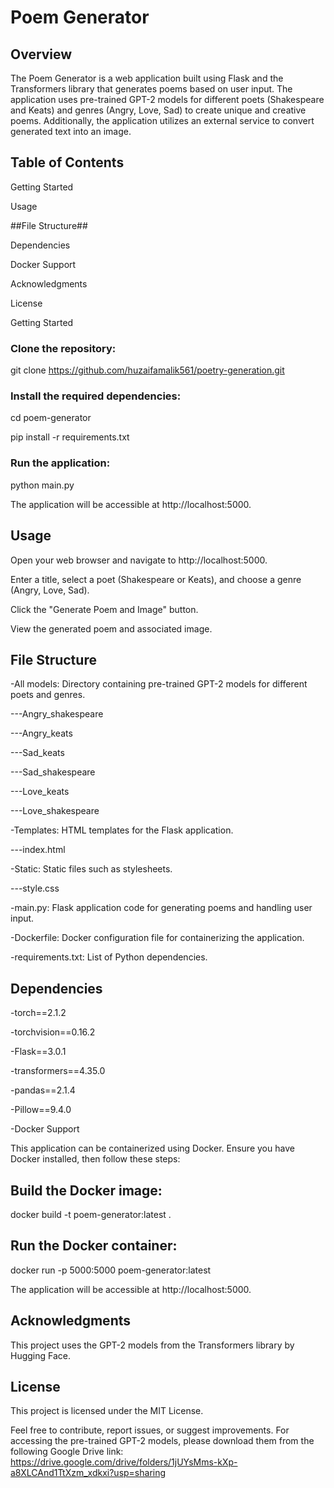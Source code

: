 # **Poem Generator**

## **Overview**

The Poem Generator is a web application built using Flask and the Transformers library that generates poems based on user input. The application uses pre-trained GPT-2 models for different poets (Shakespeare and Keats) and genres (Angry, Love, Sad) to create unique and creative poems. Additionally, the application utilizes an external service to convert generated text into an image.

## **Table of Contents**

Getting Started

Usage

##File Structure##

Dependencies

Docker Support

Acknowledgments

License

Getting Started

### **Clone the repository:**

git clone https://github.com/huzaifamalik561/poetry-generation.git

### **Install the required dependencies:**

cd poem-generator

pip install -r requirements.txt

### **Run the application:**

python main.py

The application will be accessible at http://localhost:5000.

## **Usage**
Open your web browser and navigate to http://localhost:5000.

Enter a title, select a poet (Shakespeare or Keats), and choose a genre (Angry, Love, Sad).

Click the "Generate Poem and Image" button.

View the generated poem and associated image.

## File Structure

-All models: Directory containing pre-trained GPT-2 models for different poets and genres.

---Angry_shakespeare

---Angry_keats

---Sad_keats

---Sad_shakespeare

---Love_keats

---Love_shakespeare

-Templates: HTML templates for the Flask application.

---index.html

-Static: Static files such as stylesheets.

---style.css

-main.py: Flask application code for generating poems and handling user input.

-Dockerfile: Docker configuration file for containerizing the application.

-requirements.txt: List of Python dependencies.

## **Dependencies**

-torch==2.1.2

-torchvision==0.16.2

-Flask==3.0.1

-transformers==4.35.0

-pandas==2.1.4

-Pillow==9.4.0

-Docker Support

This application can be containerized using Docker. Ensure you have Docker installed, then follow these steps:

## **Build the Docker image:**

docker build -t poem-generator:latest .

## **Run the Docker container:**

docker run -p 5000:5000 poem-generator:latest

The application will be accessible at http://localhost:5000.

## **Acknowledgments**

This project uses the GPT-2 models from the Transformers library by Hugging Face.

## **License**

This project is licensed under the MIT License.

Feel free to contribute, report issues, or suggest improvements. For accessing the pre-trained GPT-2 models, please download them from the following Google Drive link: https://drive.google.com/drive/folders/1jUYsMms-kXp-a8XLCAnd1TtXzm_xdkxi?usp=sharing
